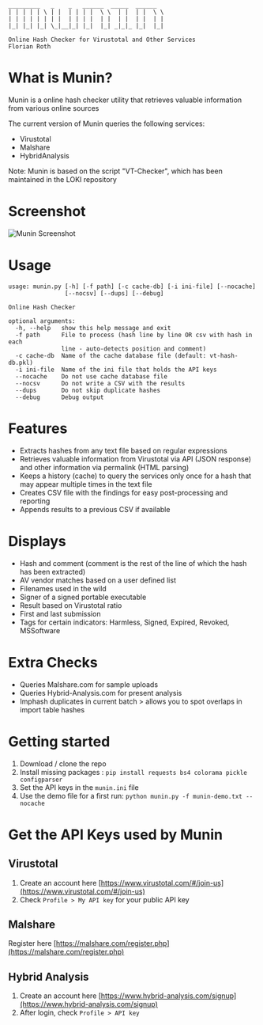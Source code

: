     _________   _    _   ______  _____  ______
    | | | | | \ | |  | | | |  \ \  | |  | |  \ \
    | | | | | | | |  | | | |  | |  | |  | |  | |
    |_| |_| |_| \_|__|_| |_|  |_| _|_|_ |_|  |_|

    Online Hash Checker for Virustotal and Other Services
    Florian Roth

# What is Munin?

Munin is a online hash checker utility that retrieves valuable information from various online sources

The current version of Munin queries the following services:

- Virustotal
- Malshare
- HybridAnalysis

Note: Munin is based on the script "VT-Checker", which has been maintained in the LOKI repository 

# Screenshot

![Munin Screenshot](https://github.com/Neo23x0/munin/blob/master/screens/munin.png "Munin in action")

# Usage

    usage: munin.py [-h] [-f path] [-c cache-db] [-i ini-file] [--nocache]
                    [--nocsv] [--dups] [--debug]

    Online Hash Checker

    optional arguments:
      -h, --help   show this help message and exit
      -f path      File to process (hash line by line OR csv with hash in each
                   line - auto-detects position and comment)
      -c cache-db  Name of the cache database file (default: vt-hash-db.pkl)
      -i ini-file  Name of the ini file that holds the API keys
      --nocache    Do not use cache database file
      --nocsv      Do not write a CSV with the results
      --dups       Do not skip duplicate hashes
      --debug      Debug output

# Features

- Extracts hashes from any text file based on regular expressions
- Retrieves valuable information from Virustotal via API (JSON response) and other information via permalink (HTML parsing)
- Keeps a history (cache) to query the services only once for a hash that may appear multiple times in the text file
- Creates CSV file with the findings for easy post-processing and reporting
- Appends results to a previous CSV if available

# Displays

- Hash and comment (comment is the rest of the line of which the hash has been extracted)
- AV vendor matches based on a user defined list
- Filenames used in the wild
- Signer of a signed portable executable
- Result based on Virustotal ratio
- First and last submission
- Tags for certain indicators: Harmless, Signed, Expired, Revoked, MSSoftware

# Extra Checks

- Queries Malshare.com for sample uploads
- Queries Hybrid-Analysis.com for present analysis
- Imphash duplicates in current batch > allows you to spot overlaps in import table hashes

# Getting started

1. Download / clone the repo
2. Install missing packages : `pip install requests bs4 colorama pickle configparser`
3. Set the API keys in the `munin.ini` file
4. Use the demo file for a first run: `python munin.py -f munin-demo.txt --nocache`

# Get the API Keys used by Munin

## Virustotal

1. Create an account here [https://www.virustotal.com/#/join-us](https://www.virustotal.com/#/join-us)
2. Check `Profile > My API key` for your public API key

## Malshare

Register here [https://malshare.com/register.php](https://malshare.com/register.php)

## Hybrid Analysis

1. Create an account here [https://www.hybrid-analysis.com/signup](https://www.hybrid-analysis.com/signup)
2. After login, check `Profile > API key`
